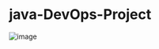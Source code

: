 # java-DevOps-Project
![image](https://user-images.githubusercontent.com/74687192/187216636-9df7dc94-4d7b-4094-b84e-f37748e70f60.png)
